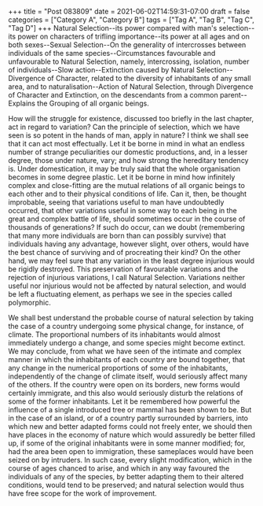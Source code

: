 +++
title = "Post 083809"
date = 2021-06-02T14:59:31-07:00
draft = false
categories = ["Category A", "Category B"]
tags = ["Tag A", "Tag B", "Tag C", "Tag D"]
+++
Natural Selection--its power compared with man's selection--its power on characters of trifling importance--its power at all ages and on both sexes--Sexual Selection--On the generality of intercrosses between individuals of the same species--Circumstances favourable and unfavourable to Natural Selection, namely, intercrossing, isolation, number of individuals--Slow action--Extinction caused by Natural Selection--Divergence of Character, related to the diversity of inhabitants of any small area, and to naturalisation--Action of Natural Selection, through Divergence of Character and Extinction, on the descendants from a common parent--Explains the Grouping of all organic beings.

How will the struggle for existence, discussed too briefly in the last chapter, act in regard to variation? Can the principle of selection, which we have seen is so potent in the hands of man, apply in nature? I think we shall see that it can act most effectually. Let it be borne in mind in what an endless number of strange peculiarities our domestic productions, and, in a lesser degree, those under nature, vary; and how strong the hereditary tendency is. Under domestication, it may be truly said that the whole organisation becomes in some degree plastic. Let it be borne in mind how infinitely complex and close-fitting are the mutual relations of all organic beings to each other and to their physical conditions of life. Can it, then, be thought improbable, seeing that variations useful to man have undoubtedly occurred, that other variations useful in some way to each being in the great and complex battle of life, should sometimes occur in the course of thousands of generations? If such do occur, can we doubt (remembering that many more individuals are born than can possibly survive) that individuals having any advantage, however slight, over others, would have the best chance of surviving and of procreating their kind? On the other hand, we may feel sure that any variation in the least degree injurious would be rigidly destroyed. This preservation of favourable variations and the rejection of injurious variations, I call Natural Selection. Variations neither useful nor injurious would not be affected by natural selection, and would be left a fluctuating element, as perhaps we see in the species called polymorphic.

We shall best understand the probable course of natural selection by taking the case of a country undergoing some physical change, for instance, of climate. The proportional numbers of its inhabitants would almost immediately undergo a change, and some species might become extinct. We may conclude, from what we have seen of the intimate and complex manner in which the inhabitants of each country are bound together, that any change in the numerical proportions of some of the inhabitants, independently of the change of climate itself, would seriously affect many of the others. If the country were open on its borders, new forms would certainly immigrate, and this also would seriously disturb the relations of some of the former inhabitants. Let it be remembered how powerful the influence of a single introduced tree or mammal has been shown to be. But in the case of an island, or of a country partly surrounded by barriers, into which new and better adapted forms could not freely enter, we should then have places in the economy of nature which would assuredly be better filled up, if some of the original inhabitants were in some manner modified; for, had the area been open to immigration, these sameplaces would have been seized on by intruders. In such case, every slight modification, which in the course of ages chanced to arise, and which in any way favoured the individuals of any of the species, by better adapting them to their altered conditions, would tend to be preserved; and natural selection would thus have free scope for the work of improvement.
